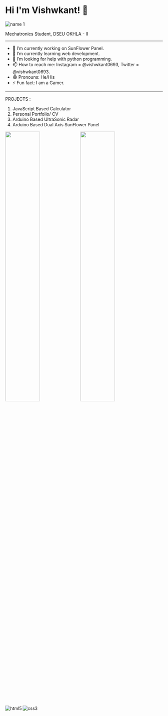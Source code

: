 # Hi I'm Vishwkant! 👋
![name 1](https://user-images.githubusercontent.com/62985421/135860472-4b1af67b-086d-46dc-90b2-6e0a579af1b2.jpg)

Mechatronics Student, DSEU OKHLA - II

<hr>

- 🔭 I’m currently working on SunFlower Panel.
- 🌱 I’m currently learning web development.
- 🤔 I’m looking for help with python programming.
- 📫 How to reach me: Instagram = @vishwkant0693, Twitter = @vishwkant0693.
- 😄 Pronouns: He/His
- ⚡ Fun fact: I am a Gamer.
<hr>

PROJECTS :
1. JavaScript Based Calculator
2. Personal Portfolio/ CV
3. Arduino Based UltraSonic Radar
4. Arduino Based Dual Axis SunFlower Panel

<img align="left" width="47%" src="https://github-readme-stats.vercel.app/api?username=vishwkant0693&show_icons=true&theme=radical" />

<img align="left" width="47%" src="https://github-readme-stats.vercel.app/api/top-langs/?username=vishwkant0693&layout=compact " />

<img align="left" alt="html5" src="https://img.shields.io/badge/html5-%23E34F26.svg?style=for-the-badge&logo=html5&logoColor=white"/>

<img align="left" alt="css3" src="https://img.shields.io/badge/css3-%231572B6.svg?style=for-the-badge&logo=css3&logoColor=white"/>


